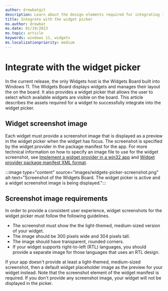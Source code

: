 ```yaml
---
author: drewbatgit
description: Learn about the design elements required for integrating into the widget picker on the Widgets Board.
title: Integrate with the widget picker
ms.author: drewbat
ms.date: 01/19/2023
ms.topic: article
keywords: windows 11, widgets
ms.localizationpriority: medium
---
```


# Integrate with the widget picker

In the current release, the only Widgets host is the Widgets Board built into Windows 11. The Widgets Board displays widgets and manages their layout the on the board. It also provides a widget picker that allows the user to select which available widgets are visible on the board. This article describes the assets required for a widget to successfully integrate into the widget picker.

## Widget screenshot image

Each widget must provide a screenshot image that is displayed as a preview in the widget picker when the widget has focus. The screenshot is specified by the widget provider in the package manifest for the app. For more technical information on how to specify an image file to use for the widget screenshot, see [Implement a widget provider in a win32 app](../../develop/widgets/implement-widget-provider-win32.md) and [Widget provider package manifest XML format](../../develop/widgets/widget-provider-manifest.md).

:::image type="content" source="images/widgets-picker-screenshot.png" alt-text="Screenshot of the Widgets Board. The widget picker is active and a widget screenshot image is being displayed.":::

## Screenshot image requirements 

In order to provide a consistent user experience, widget screenshots for the widget picker must follow the following guidelines.

* The screenshot must show the the light-themed, medium-sized version of your widget.
* The image should be 300 pixels wide and 304 pixels tall.
* The image should have transparent, rounded corners.
* If your widget supports right-to-left (RTL) languages, you should provide a separate image for those languages that uses an RTL design.

If your app doesn't provide at least a light-themed, medium-sized screenshot, then a default widget placeholder image as the preview for your widget instead. Note that the screenshot element of the widget manifest is required. If you don't provide any screenshot image, your widget will not be displayed in the picker.

